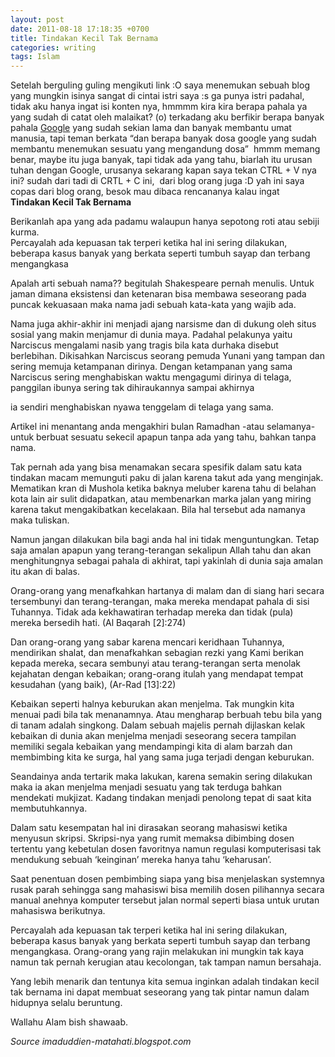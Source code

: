 ```yaml
---
layout: post
date: 2011-08-18 17:18:35 +0700
title: Tindakan Kecil Tak Bernama
categories: writing
tags: Islam
---
```

<p>Setelah berguling guling mengikuti link :O saya menemukan sebuah blog yang mungkin isinya sangat di cintai istri saya :s ga punya istri padahal, tidak aku hanya ingat isi konten nya, hmmmm kira kira berapa pahala ya yang sudah di catat oleh malaikat? (o) terkadang aku berfikir berapa banyak pahala <a title="Google Tokelau" href="http://google.tk" target="_blank">Google</a> yang sudah sekian lama dan banyak membantu umat manusia, tapi teman berkata “dan berapa banyak dosa google yang sudah membantu menemukan sesuatu yang mengandung dosa” <img src="https://eggoez.bitbucket.io/wp-content//emo/33.gif" alt=""> hmmm memang benar, maybe itu juga banyak, tapi tidak ada yang tahu, biarlah itu urusan tuhan dengan Google, urusanya sekarang kapan saya tekan CTRL + V nya ini? sudah dari tadi di CRTL + C ini, <img src="https://eggoez.bitbucket.io/wp-content//emo/34.gif" alt=""> dari blog orang juga :D yah ini saya copas dari blog orang, besok mau dibaca rencananya kalau ingat <img src="https://eggoez.bitbucket.io/wp-content//emo/28.gif" alt=""><br>
<strong>Tindakan Kecil Tak Bernama</strong></p>
<p>Berikanlah apa yang ada padamu walaupun hanya sepotong roti atau sebiji kurma.<br>
Percayalah ada kepuasan tak terperi ketika hal ini sering dilakukan, beberapa kasus banyak yang berkata seperti tumbuh sayap dan terbang mengangkasa</p>
<p>Apalah arti sebuah nama?? begitulah Shakespeare pernah menulis. Untuk jaman dimana eksistensi dan ketenaran bisa membawa seseorang pada puncak kekuasaan maka nama jadi sebuah kata-kata yang wajib ada.</p>
<p>Nama juga akhir-akhir ini menjadi ajang narsisme dan di dukung oleh situs sosial yang makin menjamur di dunia maya. Padahal pelakunya yaitu Narciscus mengalami nasib yang tragis bila kata durhaka disebut berlebihan. Dikisahkan Narciscus seorang pemuda Yunani yang tampan dan sering memuja ketampanan dirinya. Dengan ketampanan yang sama Narciscus sering menghabiskan waktu mengagumi dirinya di telaga, panggilan ibunya sering tak dihiraukannya sampai akhirnya</p>
<p>ia sendiri menghabiskan nyawa tenggelam di telaga yang sama.</p>
<p>Artikel ini menantang anda mengakhiri bulan Ramadhan -atau selamanya- untuk berbuat sesuatu sekecil apapun tanpa ada yang tahu, bahkan tanpa nama.</p>
<p>Tak pernah ada yang bisa menamakan secara spesifik dalam satu kata tindakan macam memunguti paku di jalan karena takut ada yang menginjak. Mematikan kran di Mushola ketika baknya meluber karena tahu di belahan kota lain air sulit didapatkan, atau membenarkan marka jalan yang miring karena takut mengakibatkan kecelakaan. Bila hal tersebut ada namanya maka tuliskan.</p>
<p>Namun jangan dilakukan bila bagi anda hal ini tidak menguntungkan. Tetap saja amalan apapun yang terang-terangan sekalipun Allah tahu dan akan menghitungnya sebagai pahala di akhirat, tapi yakinlah di dunia saja amalan itu akan di balas.</p>
<p>Orang-orang yang menafkahkan hartanya di malam dan di siang hari secara tersembunyi dan terang-terangan, maka mereka mendapat pahala di sisi Tuhannya. Tidak ada kekhawatiran terhadap mereka dan tidak (pula) mereka bersedih hati. (Al Baqarah [2]:274)</p>
<p>Dan orang-orang yang sabar karena mencari keridhaan Tuhannya, mendirikan shalat, dan menafkahkan sebagian rezki yang Kami berikan kepada mereka, secara sembunyi atau terang-terangan serta menolak kejahatan dengan kebaikan; orang-orang itulah yang mendapat tempat kesudahan (yang baik), (Ar-Rad [13]:22)</p>
<p>Kebaikan seperti halnya keburukan akan menjelma. Tak mungkin kita menuai padi bila tak menanamnya. Atau mengharap berbuah tebu bila yang di tanam adalah singkong. Dalam sebuah majelis pernah dijlaskan kelak kebaikan di dunia akan menjelma menjadi seseorang secera tampilan memiliki segala kebaikan yang mendampingi kita di alam barzah dan membimbing kita ke surga, hal yang sama juga terjadi dengan keburukan.</p>
<p>Seandainya anda tertarik maka lakukan, karena semakin sering dilakukan maka ia akan menjelma menjadi sesuatu yang tak terduga bahkan mendekati mukjizat. Kadang tindakan menjadi penolong tepat di saat kita membutuhkannya.</p>
<p>Dalam satu kesempatan hal ini dirasakan seorang mahasiswi ketika menyusun skripsi. Skripsi-nya yang rumit memaksa dibimbing dosen tertentu yang kebetulan dosen favoritnya namun regulasi komputerisasi tak mendukung sebuah ‘keinginan’ mereka hanya tahu ‘keharusan’.</p>
<p>Saat penentuan dosen pembimbing siapa yang bisa menjelaskan systemnya rusak parah sehingga sang mahasiswi bisa memilih dosen pilihannya secara manual anehnya komputer tersebut jalan normal seperti biasa untuk urutan mahasiswa berikutnya.</p>
<p>Percayalah ada kepuasan tak terperi ketika hal ini sering dilakukan, beberapa kasus banyak yang berkata seperti tumbuh sayap dan terbang mengangkasa. Orang-orang yang rajin melakukan ini mungkin tak kaya namun tak pernah kerugian atau kecolongan, tak tampan namun bersahaja.</p>
<p>Yang lebih menarik dan tentunya kita semua inginkan adalah tindakan kecil tak bernama ini dapat membuat seseorang yang tak pintar namun dalam hidupnya selalu beruntung.</p>
<p>Wallahu Alam bish shawaab.</p>
<address>Source imaduddien-matahati.blogspot.com</address>